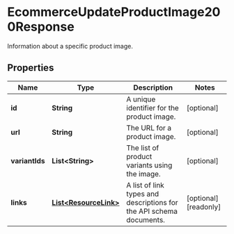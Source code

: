 

# EcommerceUpdateProductImage200Response

Information about a specific product image.

## Properties

| Name | Type | Description | Notes |
|------------ | ------------- | ------------- | -------------|
|**id** | **String** | A unique identifier for the product image. |  [optional] |
|**url** | **String** | The URL for a product image. |  [optional] |
|**variantIds** | **List&lt;String&gt;** | The list of product variants using the image. |  [optional] |
|**links** | [**List&lt;ResourceLink&gt;**](ResourceLink.md) | A list of link types and descriptions for the API schema documents. |  [optional] [readonly] |



